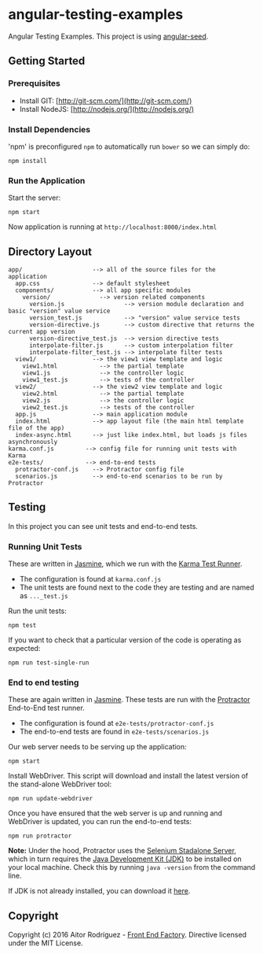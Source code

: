 # angular-testing-examples

Angular Testing Examples. This project is using [angular-seed](https://github.com/angular/angular-seed).


## Getting Started

### Prerequisites

* Install GIT: [http://git-scm.com/](http://git-scm.com/)
* Install NodeJS: [http://nodejs.org/](http://nodejs.org/)

### Install Dependencies

'npm' is preconfigured `npm` to automatically run `bower` so we can simply do:

```
npm install
```

### Run the Application

Start the server:

```
npm start
```

Now application is running at `http://localhost:8000/index.html`


## Directory Layout

```
app/                    --> all of the source files for the application
  app.css               --> default stylesheet
  components/           --> all app specific modules
    version/              --> version related components
      version.js                 --> version module declaration and basic "version" value service
      version_test.js            --> "version" value service tests
      version-directive.js       --> custom directive that returns the current app version
      version-directive_test.js  --> version directive tests
      interpolate-filter.js      --> custom interpolation filter
      interpolate-filter_test.js --> interpolate filter tests
  view1/                --> the view1 view template and logic
    view1.html            --> the partial template
    view1.js              --> the controller logic
    view1_test.js         --> tests of the controller
  view2/                --> the view2 view template and logic
    view2.html            --> the partial template
    view2.js              --> the controller logic
    view2_test.js         --> tests of the controller
  app.js                --> main application module
  index.html            --> app layout file (the main html template file of the app)
  index-async.html      --> just like index.html, but loads js files asynchronously
karma.conf.js         --> config file for running unit tests with Karma
e2e-tests/            --> end-to-end tests
  protractor-conf.js    --> Protractor config file
  scenarios.js          --> end-to-end scenarios to be run by Protractor
```


## Testing

In this project you can see unit tests and end-to-end tests.

### Running Unit Tests

These are written in [Jasmine][jasmine], which we run with the [Karma Test Runner][karma].

* The configuration is found at `karma.conf.js`
* The unit tests are found next to the code they are testing and are named as `..._test.js`

Run the unit tests:

```
npm test
```

If you want to check that a particular version of the code is operating as expected:

```
npm run test-single-run
```

### End to end testing

These are again written in [Jasmine][jasmine]. These tests are run with the [Protractor][protractor] End-to-End test runner.

* The configuration is found at `e2e-tests/protractor-conf.js`
* The end-to-end tests are found in `e2e-tests/scenarios.js`

Our web server needs to be serving up the application:

```
npm start
```

Install WebDriver. This script will download and install the latest version of the stand-alone WebDriver tool:

```
npm run update-webdriver
```

Once you have ensured that the web server is up and running and WebDriver is updated, you can run the end-to-end tests:

```
npm run protractor
```

**Note:**
Under the hood, Protractor uses the [Selenium Stadalone Server][selenium], which in turn requires the [Java Development Kit (JDK)][jdk] to be installed on your local machine. Check this by running `java -version` from the command line.

If JDK is not already installed, you can download it [here][jdk-download].

## Copyright

Copyright (c) 2016 Aitor Rodríguez - [Front End Factory](http://www.frontendfactory.es). Directive licensed under the MIT License.

[jasmine]: https://jasmine.github.io
[karma]: https://karma-runner.github.io
[protractor]: https://github.com/angular/protractor
[selenium]: http://docs.seleniumhq.org/
[jdk]: https://en.wikipedia.org/wiki/Java_Development_Kit
[jdk-download]: http://www.oracle.com/technetwork/java/javase/downloads/index.html
